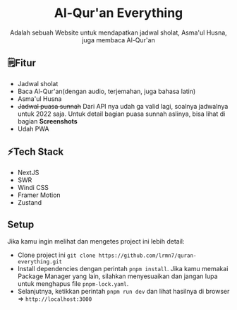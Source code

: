 <div align="center">
  <h1>Al-Qur'an Everything</h1> 
  <p>Adalah sebuah Website untuk mendapatkan jadwal sholat, Asma'ul Husna, juga membaca Al-Qur'an</p>
</div>

## 🗒Fitur

- Jadwal sholat
- Baca Al-Qur'an(dengan audio, terjemahan, juga bahasa latin)
- Asma'ul Husna
- ~~Jadwal puasa sunnah~~ Dari API nya udah ga valid lagi, soalnya jadwalnya untuk 2022 saja. Untuk detail bagian puasa sunnah aslinya, bisa lihat di bagian **Screenshots**
- Udah PWA

## ⚡Tech Stack

- NextJS
- SWR
- Windi CSS
- Framer Motion
- Zustand

## Setup

Jika kamu ingin melihat dan mengetes project ini lebih detail:

- Clone project ini `git clone https://github.com/lrmn7/quran-everything.git`
- Install dependencies dengan perintah `pnpm install`. Jika kamu memakai Package Manager yang lain, silahkan menyesuaikan dan jangan lupa untuk menghapus file `pnpm-lock.yaml`.
- Selanjutnya, ketikkan perintah `pnpm run dev` dan lihat hasilnya di browser => `http://localhost:3000`